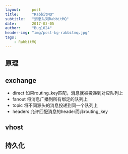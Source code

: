 ```yaml
---
layout:     post
title:      "RabbitMQ"
subtitle:   "消息队列RabbitMQ"
date:       2017-03-05
author:     "Bug1024"
header-img: "img/post-bg-rabbitmq.jpg"
tags:
    - RabbitMQ
---
```


## 原理

## exchange
 - direct 如果routing_key匹配，消息就被投递到对应队列上
 - fanout 将消息广播到所有绑定的队列上
 - topic 将不同源头的消息投递到同一个队列上
 - headers 允许匹配消息的header而非routing_key

## vhost

## 持久化
